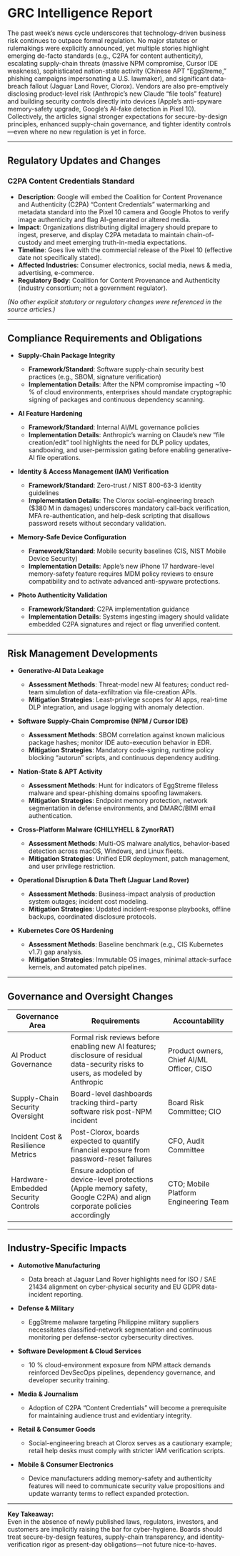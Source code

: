 # GRC Intelligence Report  

The past week’s news cycle underscores that technology-driven business risk continues to outpace formal regulation.  No major statutes or rulemakings were explicitly announced, yet multiple stories highlight emerging de-facto standards (e.g., C2PA for content authenticity), escalating supply-chain threats (massive NPM compromise, Cursor IDE weakness), sophisticated nation-state activity (Chinese APT “EggStreme,” phishing campaigns impersonating a U.S. lawmaker), and significant data-breach fallout (Jaguar Land Rover, Clorox).  Vendors are also pre-emptively disclosing product-level risk (Anthropic’s new Claude “file tools” feature) and building security controls directly into devices (Apple’s anti-spyware memory-safety upgrade, Google’s AI-fake detection in Pixel 10).  Collectively, the articles signal stronger expectations for secure-by-design principles, enhanced supply-chain governance, and tighter identity controls—even where no new regulation is yet in force.

---

## Regulatory Updates and Changes  

### C2PA Content Credentials Standard  
- **Description**: Google will embed the Coalition for Content Provenance and Authenticity (C2PA) “Content Credentials” watermarking and metadata standard into the Pixel 10 camera and Google Photos to verify image authenticity and flag AI-generated or altered media.  
- **Impact**: Organizations distributing digital imagery should prepare to ingest, preserve, and display C2PA metadata to maintain chain-of-custody and meet emerging truth-in-media expectations.  
- **Timeline**: Goes live with the commercial release of the Pixel 10 (effective date not specifically stated).  
- **Affected Industries**: Consumer electronics, social media, news & media, advertising, e-commerce.  
- **Regulatory Body**: Coalition for Content Provenance and Authenticity (industry consortium; not a government regulator).  

*(No other explicit statutory or regulatory changes were referenced in the source articles.)*

---

## Compliance Requirements and Obligations  

- **Supply-Chain Package Integrity**  
  - **Framework/Standard**: Software supply-chain security best practices (e.g., SBOM, signature verification)  
  - **Implementation Details**: After the NPM compromise impacting ~10 % of cloud environments, enterprises should mandate cryptographic signing of packages and continuous dependency scanning.  

- **AI Feature Hardening**  
  - **Framework/Standard**: Internal AI/ML governance policies  
  - **Implementation Details**: Anthropic’s warning on Claude’s new “file creation/edit” tool highlights the need for DLP policy updates, sandboxing, and user-permission gating before enabling generative-AI file operations.  

- **Identity & Access Management (IAM) Verification**  
  - **Framework/Standard**: Zero-trust / NIST 800-63-3 identity guidelines  
  - **Implementation Details**: The Clorox social-engineering breach ($380 M in damages) underscores mandatory call-back verification, MFA re-authentication, and help-desk scripting that disallows password resets without secondary validation.  

- **Memory-Safe Device Configuration**  
  - **Framework/Standard**: Mobile security baselines (CIS, NIST Mobile Device Security)  
  - **Implementation Details**: Apple’s new iPhone 17 hardware-level memory-safety feature requires MDM policy reviews to ensure compatibility and to activate advanced anti-spyware protections.  

- **Photo Authenticity Validation**  
  - **Framework/Standard**: C2PA implementation guidance  
  - **Implementation Details**: Systems ingesting imagery should validate embedded C2PA signatures and reject or flag unverified content.  

---

## Risk Management Developments  

- **Generative-AI Data Leakage**  
  - **Assessment Methods**: Threat-model new AI features; conduct red-team simulation of data-exfiltration via file-creation APIs.  
  - **Mitigation Strategies**: Least-privilege scopes for AI apps, real-time DLP integration, and usage logging with anomaly detection.  

- **Software Supply-Chain Compromise (NPM / Cursor IDE)**  
  - **Assessment Methods**: SBOM correlation against known malicious package hashes; monitor IDE auto-execution behavior in EDR.  
  - **Mitigation Strategies**: Mandatory code-signing, runtime policy blocking “autorun” scripts, and continuous dependency auditing.  

- **Nation-State & APT Activity**  
  - **Assessment Methods**: Hunt for indicators of EggStreme fileless malware and spear-phishing domains spoofing lawmakers.  
  - **Mitigation Strategies**: Endpoint memory protection, network segmentation in defense environments, and DMARC/BIMI email authentication.  

- **Cross-Platform Malware (CHILLYHELL & ZynorRAT)**  
  - **Assessment Methods**: Multi-OS malware analytics, behavior-based detection across macOS, Windows, and Linux fleets.  
  - **Mitigation Strategies**: Unified EDR deployment, patch management, and user privilege restriction.  

- **Operational Disruption & Data Theft (Jaguar Land Rover)**  
  - **Assessment Methods**: Business-impact analysis of production system outages; incident cost modeling.  
  - **Mitigation Strategies**: Updated incident-response playbooks, offline backups, coordinated disclosure protocols.  

- **Kubernetes Core OS Hardening**  
  - **Assessment Methods**: Baseline benchmark (e.g., CIS Kubernetes v1.7) gap analysis.  
  - **Mitigation Strategies**: Immutable OS images, minimal attack-surface kernels, and automated patch pipelines.  

---

## Governance and Oversight Changes  

| Governance Area | Requirements | Accountability |
|-----------------|-------------|----------------|
| AI Product Governance | Formal risk reviews before enabling new AI features; disclosure of residual data-security risks to users, as modeled by Anthropic | Product owners, Chief AI/ML Officer, CISO |
| Supply-Chain Security Oversight | Board-level dashboards tracking third-party software risk post-NPM incident | Board Risk Committee; CIO |
| Incident Cost & Resilience Metrics | Post-Clorox, boards expected to quantify financial exposure from password-reset failures | CFO, Audit Committee |
| Hardware-Embedded Security Controls | Ensure adoption of device-level protections (Apple memory safety, Google C2PA) and align corporate policies accordingly | CTO; Mobile Platform Engineering Team |

---

## Industry-Specific Impacts  

- **Automotive Manufacturing**  
  - Data breach at Jaguar Land Rover highlights need for ISO / SAE 21434 alignment on cyber-physical security and EU GDPR data-incident reporting.  

- **Defense & Military**  
  - EggStreme malware targeting Philippine military suppliers necessitates classified-network segmentation and continuous monitoring per defense-sector cybersecurity directives.  

- **Software Development & Cloud Services**  
  - 10 % cloud-environment exposure from NPM attack demands reinforced DevSecOps pipelines, dependency governance, and developer security training.  

- **Media & Journalism**  
  - Adoption of C2PA “Content Credentials” will become a prerequisite for maintaining audience trust and evidentiary integrity.  

- **Retail & Consumer Goods**  
  - Social-engineering breach at Clorox serves as a cautionary example; retail help desks must comply with stricter IAM verification scripts.  

- **Mobile & Consumer Electronics**  
  - Device manufacturers adding memory-safety and authenticity features will need to communicate security value propositions and update warranty terms to reflect expanded protection.  

---

**Key Takeaway:**  
Even in the absence of newly published laws, regulators, investors, and customers are implicitly raising the bar for cyber-hygiene.  Boards should treat secure-by-design features, supply-chain transparency, and identity-verification rigor as present-day obligations—not future nice-to-haves.